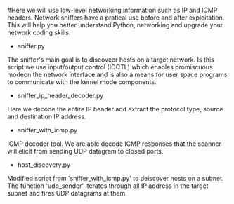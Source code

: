 #Here we will use low-level networking information such as IP and ICMP headers. Network sniffers have a pratical use before and after exploitation. This will help you better understand Python, networking and upgrade your network coding skills. 

- sniffer.py

The sniffer's main goal is to discoveer hosts on a target network. Is this script we use input/output control (IOCTL) which enables promiscuous modeon the network interface and is also a means for user space programs to communicate with the kernel mode components. 

- sniffer_ip_header_decoder.py

Here we decode the entire IP header and extract the protocol type, source and destination IP address.

- sniffer_with_icmp.py

ICMP decoder tool. We are able decode ICMP responses that the scanner will elicit from sending UDP datagram to closed ports.

- host_discovery.py

Modified script from 'sniffer_with_icmp.py' to deiscover hosts on a subnet. The function 'udp_sender' iterates through all IP address in the target subnet and fires UDP datagrams at them.

